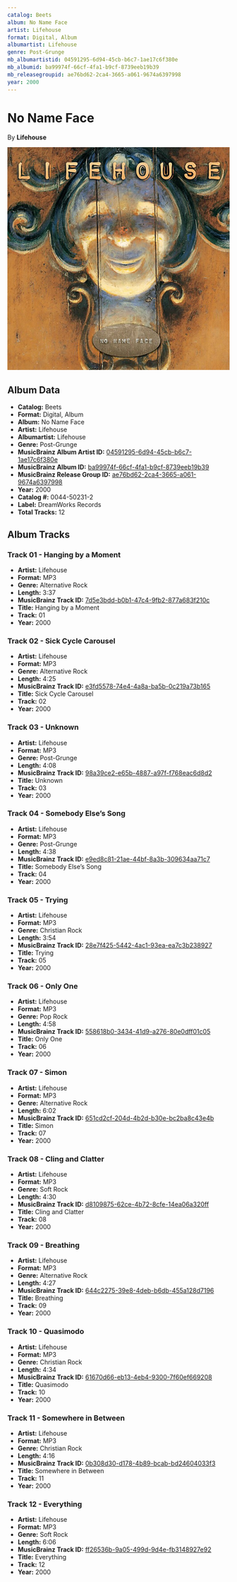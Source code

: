 ```yaml
---
catalog: Beets
album: No Name Face
artist: Lifehouse
format: Digital, Album
albumartist: Lifehouse
genre: Post-Grunge
mb_albumartistid: 04591295-6d94-45cb-b6c7-1ae17c6f380e
mb_albumid: ba99974f-66cf-4fa1-b9cf-8739eeb19b39
mb_releasegroupid: ae76bd62-2ca4-3665-a061-9674a6397998
year: 2000
---
```


# No Name Face

By **Lifehouse**

![](../../assets/beetscovers/Lifehouse-No_Name_Face.jpg)

## Album Data

- **Catalog:** Beets
- **Format:** Digital, Album
- **Album:** No Name Face
- **Artist:** Lifehouse
- **Albumartist:** Lifehouse
- **Genre:** Post-Grunge
- **MusicBrainz Album Artist ID:** [04591295-6d94-45cb-b6c7-1ae17c6f380e](https://musicbrainz.org/artist/04591295-6d94-45cb-b6c7-1ae17c6f380e)
- **MusicBrainz Album ID:** [ba99974f-66cf-4fa1-b9cf-8739eeb19b39](https://musicbrainz.org/release/ba99974f-66cf-4fa1-b9cf-8739eeb19b39)
- **MusicBrainz Release Group ID:** [ae76bd62-2ca4-3665-a061-9674a6397998](https://musicbrainz.org/release-group/ae76bd62-2ca4-3665-a061-9674a6397998)
- **Year:** 2000
- **Catalog #:** 0044-50231-2
- **Label:** DreamWorks Records
- **Total Tracks:** 12

## Album Tracks

### Track 01 - Hanging by a Moment

- **Artist:** Lifehouse
- **Format:** MP3
- **Genre:** Alternative Rock
- **Length:** 3:37
- **MusicBrainz Track ID:** [7d5e3bdd-b0b1-47c4-9fb2-877a683f210c](https://musicbrainz.org/recording/7d5e3bdd-b0b1-47c4-9fb2-877a683f210c)
- **Title:** Hanging by a Moment
- **Track:** 01
- **Year:** 2000

### Track 02 - Sick Cycle Carousel

- **Artist:** Lifehouse
- **Format:** MP3
- **Genre:** Alternative Rock
- **Length:** 4:25
- **MusicBrainz Track ID:** [e3fd5578-74e4-4a8a-ba5b-0c219a73b165](https://musicbrainz.org/recording/e3fd5578-74e4-4a8a-ba5b-0c219a73b165)
- **Title:** Sick Cycle Carousel
- **Track:** 02
- **Year:** 2000

### Track 03 - Unknown

- **Artist:** Lifehouse
- **Format:** MP3
- **Genre:** Post-Grunge
- **Length:** 4:08
- **MusicBrainz Track ID:** [98a39ce2-e65b-4887-a97f-f768eac6d8d2](https://musicbrainz.org/recording/98a39ce2-e65b-4887-a97f-f768eac6d8d2)
- **Title:** Unknown
- **Track:** 03
- **Year:** 2000

### Track 04 - Somebody Else’s Song

- **Artist:** Lifehouse
- **Format:** MP3
- **Genre:** Post-Grunge
- **Length:** 4:38
- **MusicBrainz Track ID:** [e9ed8c81-21ae-44bf-8a3b-309634aa71c7](https://musicbrainz.org/recording/e9ed8c81-21ae-44bf-8a3b-309634aa71c7)
- **Title:** Somebody Else’s Song
- **Track:** 04
- **Year:** 2000

### Track 05 - Trying

- **Artist:** Lifehouse
- **Format:** MP3
- **Genre:** Christian Rock
- **Length:** 3:54
- **MusicBrainz Track ID:** [28e7f425-5442-4ac1-93ea-ea7c3b238927](https://musicbrainz.org/recording/28e7f425-5442-4ac1-93ea-ea7c3b238927)
- **Title:** Trying
- **Track:** 05
- **Year:** 2000

### Track 06 - Only One

- **Artist:** Lifehouse
- **Format:** MP3
- **Genre:** Pop Rock
- **Length:** 4:58
- **MusicBrainz Track ID:** [558618b0-3434-41d9-a276-80e0dff01c05](https://musicbrainz.org/recording/558618b0-3434-41d9-a276-80e0dff01c05)
- **Title:** Only One
- **Track:** 06
- **Year:** 2000

### Track 07 - Simon

- **Artist:** Lifehouse
- **Format:** MP3
- **Genre:** Alternative Rock
- **Length:** 6:02
- **MusicBrainz Track ID:** [651cd2cf-204d-4b2d-b30e-bc2ba8c43e4b](https://musicbrainz.org/recording/651cd2cf-204d-4b2d-b30e-bc2ba8c43e4b)
- **Title:** Simon
- **Track:** 07
- **Year:** 2000

### Track 08 - Cling and Clatter

- **Artist:** Lifehouse
- **Format:** MP3
- **Genre:** Soft Rock
- **Length:** 4:30
- **MusicBrainz Track ID:** [d8109875-62ce-4b72-8cfe-14ea06a320ff](https://musicbrainz.org/recording/d8109875-62ce-4b72-8cfe-14ea06a320ff)
- **Title:** Cling and Clatter
- **Track:** 08
- **Year:** 2000

### Track 09 - Breathing

- **Artist:** Lifehouse
- **Format:** MP3
- **Genre:** Alternative Rock
- **Length:** 4:27
- **MusicBrainz Track ID:** [644c2275-39e8-4deb-b6db-455a128d7196](https://musicbrainz.org/recording/644c2275-39e8-4deb-b6db-455a128d7196)
- **Title:** Breathing
- **Track:** 09
- **Year:** 2000

### Track 10 - Quasimodo

- **Artist:** Lifehouse
- **Format:** MP3
- **Genre:** Christian Rock
- **Length:** 4:34
- **MusicBrainz Track ID:** [61670d66-eb13-4eb4-9300-7f60ef669208](https://musicbrainz.org/recording/61670d66-eb13-4eb4-9300-7f60ef669208)
- **Title:** Quasimodo
- **Track:** 10
- **Year:** 2000

### Track 11 - Somewhere in Between

- **Artist:** Lifehouse
- **Format:** MP3
- **Genre:** Christian Rock
- **Length:** 4:16
- **MusicBrainz Track ID:** [0b308d30-d178-4b89-bcab-bd24604033f3](https://musicbrainz.org/recording/0b308d30-d178-4b89-bcab-bd24604033f3)
- **Title:** Somewhere in Between
- **Track:** 11
- **Year:** 2000

### Track 12 - Everything

- **Artist:** Lifehouse
- **Format:** MP3
- **Genre:** Soft Rock
- **Length:** 6:06
- **MusicBrainz Track ID:** [ff26536b-9a05-499d-9d4e-fb3148927e92](https://musicbrainz.org/recording/ff26536b-9a05-499d-9d4e-fb3148927e92)
- **Title:** Everything
- **Track:** 12
- **Year:** 2000

